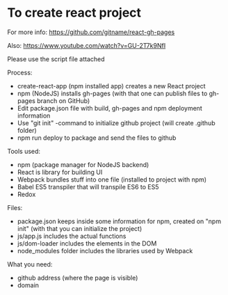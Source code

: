 # To create react project

For more info: https://github.com/gitname/react-gh-pages

Also: https://www.youtube.com/watch?v=GU-2T7k9NfI

Please use the script file attached

Process:

* create-react-app (npm installed app) creates a new React project
* npm (NodeJS) installs gh-pages (with that one can publish files to gh-pages branch on GitHub)
* Edit package.json file with build, gh-pages and npm deployment information
* Use "git init" -command to initialize github project (will create .github folder)
* npm run deploy to package and send the files to github

Tools used:

* npm (package manager for NodeJS backend)
* React is library for building UI
* Webpack bundles stuff into one file (installed to project with npm)
* Babel ES5 transpiler that will transpile ES6 to ES5
* Redox


Files:

* package.json keeps inside some information for npm, created on "npm init" (with that you can initialize the project)
* js/app.js includes the actual functions
* js/dom-loader includes the elements in the DOM
* node_modules folder includes the libraries used by Webpack

What you need:

* github address (where the page is visible)
* domain 
